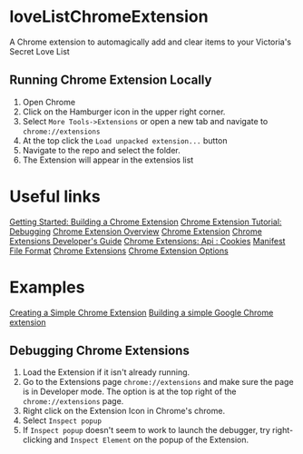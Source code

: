 # loveListChromeExtension
A Chrome extension to automagically add and clear items to your Victoria's Secret Love List

## Running Chrome Extension Locally
1. Open Chrome
2. Click on the Hamburger icon in the upper right corner.
3. Select `More Tools->Extensions` or open a new tab and navigate to `chrome://extensions`
4. At the top click the `Load unpacked extension...` button
5. Navigate to the repo and select the folder.
6. The Extension will appear in the extensios list


# Useful links
[Getting Started: Building a Chrome Extension](https://developer.chrome.com/extensions/getstarted)
[Chrome Extension Tutorial: Debugging](https://developer.chrome.com/extensions/tut_debugging)
[Chrome Extension Overview](https://developer.chrome.com/extensions/overview)
[Chrome Extension](https://developer.chrome.com/extensions/)
[Chrome Extensions Developer's Guide](https://developer.chrome.com/extensions/devguide)
[Chrome Extensions: Api : Cookies](https://developer.chrome.com/extensions/cookies)
[Manifest File Format](https://developer.chrome.com/extensions/manifest)
[Chrome Extensions](https://chrome.google.com/webstore/category/extensions)
[Chrome Extension Options](https://developer.chrome.com/extensions/optionsV2)

# Examples
[Creating a Simple Chrome Extension](https://www.lullabot.com/blog/article/creating-simple-chrome-extension)
[Building a simple Google Chrome extension](http://markashleybell.com/building-a-simple-google-chrome-extension.html)

## Debugging Chrome Extensions
1. Load the Extension if it isn't already running.
2. Go to the Extensions page `chrome://extensions` and make sure the page is in Developer mode. The option is at the top right of the `chrome://extensions` page.
3. Right click on the Extension Icon in Chrome's chrome.
4. Select `Inspect popup`
5. If `Inspect popup` doesn't seem to work to launch the debugger, try right-clicking and `Inspect Element` on the popup of the Extension. 
